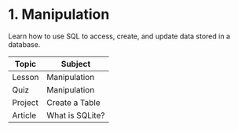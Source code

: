 # 1. Manipulation
Learn how to use SQL to access, create, and update data stored in a database.

| Topic  |  Subject  |
| ------------------- | ------------------- |
|  Lesson  |  Manipulation  |
|  Quiz  |  Manipulation |
|  Project |  Create a Table |
|  Article  |  What is SQLite? |